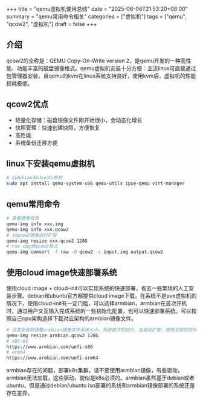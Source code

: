 +++
title = "qemu虚拟机使用总结"
date = "2025-06-06T21:53:20+08:00"
summary = "qemu常用命令相关"
categories = ["虚拟机"]
tags = ["qemu", "qcow2", "虚拟机"]
draft = false
+++

## 介绍

qcow2的全称是：QEMU Copy-On-Write version 2，是qemu开发的一种高性能、功能丰富的磁盘镜像格式。qemu虚拟机安装十分方便：主流linux可直接通过包管理器安装，且qemu的kvm在linux系统支持良好，使用kvm后，虚拟机的性能损耗极低。

## qcow2优点

- 轻量化存储：磁盘镜像文件刚开始很小，会动态化增长
- 快照管理：快速创建快照，方便恢复
- 高性能
- 系统备份迁移方便

## linux下安装qemu虚拟机

```bash
# 以debian和ubuntu举例
sudo apt install qemu-system-x86 qemu-utils ipxe-qemu virt-manager
```

## qemu常用命令

```bash
# 查看镜像信息
qemu-img info xxx.img
qemu-img info xxx.qcow2
# 对qcow2镜像进行扩容
qemu-img resize xxx.qcow2 128G
# raw img转qcow2格式
qemu-img convert -f raw -O qcow2 -c input.img output.qcow2
```

## 使用cloud image快速部署系统

使用cloud image + cloud-init可以实现系统的快速部署，省去一些繁琐的人工安装步骤。debian和ubuntu官方都提供cloud image下载，在系统不是pve虚拟机的情况下，使用cloud-init有一定门槛，可以选择armbian，armbian在首次开机时，通过用户交互输入完成系统的一些初始化配置，也可以快速部署系统。可以按照自己cpu架构选择下载对应架构的armbian镜像文件。
```bash
# 注意安装前调整armbian镜像文件系统大小，系统首次初始化，会自动扩容，使用全部的空间
qemu-img resize armbian.qcow2 128G
# x86-64
https://www.armbian.com/uefi-x86
# arm64
https://www.armbian.com/uefi-arm64
```

armbian存在的问题，部署k8s集群，请不要使用armbian镜像，有些驱动，armbian无法加载，这些驱动，貌似是k8s必须的。armbian虽然基于debian或者ubuntu，但是通过debian/ubuntu iso部署的系统和armbian镜像部署的系统还是存在差异。
